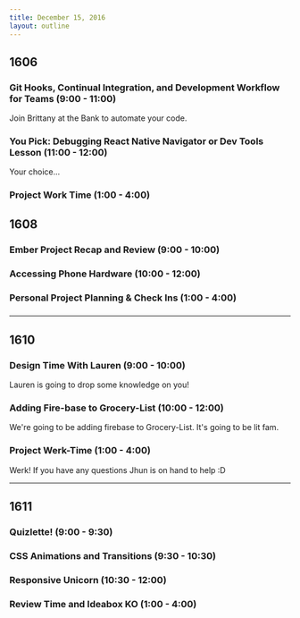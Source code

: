 ```yaml
---
title: December 15, 2016
layout: outline
---
```


## 1606

### Git Hooks, Continual Integration, and Development Workflow for Teams (9:00 - 11:00)
Join Brittany at the Bank to automate your code.

### You Pick: Debugging React Native Navigator or Dev Tools Lesson (11:00 - 12:00)
Your choice...

### Project Work Time (1:00 - 4:00)

## 1608

### Ember Project Recap and Review (9:00 - 10:00)

### Accessing Phone Hardware (10:00 - 12:00)

### Personal Project Planning & Check Ins (1:00 - 4:00)

###
***

## 1610

### Design Time With Lauren (9:00 - 10:00)

Lauren is going to drop some knowledge on you!

### Adding Fire-base to Grocery-List (10:00 - 12:00)

We're going to be adding firebase to Grocery-List.
It's going to be lit fam.

### Project Werk-Time (1:00 - 4:00)

Werk!
If you have any questions Jhun is on hand to help :D

***

## 1611

### Quizlette! (9:00 - 9:30)

### CSS Animations and Transitions (9:30 - 10:30)

### Responsive Unicorn (10:30 - 12:00)

### Review Time and Ideabox KO (1:00 - 4:00)
